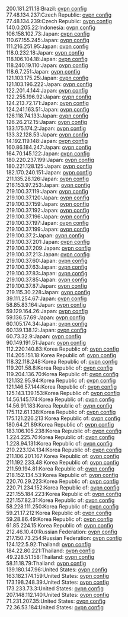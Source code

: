 200.181.211.18:Brazil: [ovpn config](vpn/200_181_211_18.ovpn)  
77.48.134.237:Czech Republic: [ovpn config](vpn/77_48_134_237.ovpn)  
77.48.134.239:Czech Republic: [ovpn config](vpn/77_48_134_239.ovpn)  
140.0.205.22:Indonesia: [ovpn config](vpn/140_0_205_22.ovpn)  
106.158.102.73:Japan: [ovpn config](vpn/106_158_102_73.ovpn)  
110.67.155.245:Japan: [ovpn config](vpn/110_67_155_245.ovpn)  
111.216.251.95:Japan: [ovpn config](vpn/111_216_251_95.ovpn)  
118.0.232.18:Japan: [ovpn config](vpn/118_0_232_18.ovpn)  
118.106.104.18:Japan: [ovpn config](vpn/118_106_104_18.ovpn)  
118.240.19.110:Japan: [ovpn config](vpn/118_240_19_110.ovpn)  
118.6.7.251:Japan: [ovpn config](vpn/118_6_7_251.ovpn)  
121.103.175.25:Japan: [ovpn config](vpn/121_103_175_25.ovpn)  
121.103.196.222:Japan: [ovpn config](vpn/121_103_196_222.ovpn)  
122.201.4.144:Japan: [ovpn config](vpn/122_201_4_144.ovpn)  
122.255.196.92:Japan: [ovpn config](vpn/122_255_196_92.ovpn)  
124.213.72.171:Japan: [ovpn config](vpn/124_213_72_171.ovpn)  
124.241.163.51:Japan: [ovpn config](vpn/124_241_163_51.ovpn)  
126.118.74.133:Japan: [ovpn config](vpn/126_118_74_133.ovpn)  
126.26.212.15:Japan: [ovpn config](vpn/126_26_212_15.ovpn)  
133.175.174.2:Japan: [ovpn config](vpn/133_175_174_2.ovpn)  
133.32.128.53:Japan: [ovpn config](vpn/133_32_128_53.ovpn)  
14.192.119.148:Japan: [ovpn config](vpn/14_192_119_148.ovpn)  
160.86.184.247:Japan: [ovpn config](vpn/160_86_184_247.ovpn)  
164.70.145.122:Japan: [ovpn config](vpn/164_70_145_122.ovpn)  
180.220.237.199:Japan: [ovpn config](vpn/180_220_237_199.ovpn)  
180.221.128.125:Japan: [ovpn config](vpn/180_221_128_125.ovpn)  
182.170.240.151:Japan: [ovpn config](vpn/182_170_240_151.ovpn)  
211.135.28.126:Japan: [ovpn config](vpn/211_135_28_126.ovpn)  
216.153.97.253:Japan: [ovpn config](vpn/216_153_97_253.ovpn)  
219.100.37.119:Japan: [ovpn config](vpn/219_100_37_119.ovpn)  
219.100.37.120:Japan: [ovpn config](vpn/219_100_37_120.ovpn)  
219.100.37.159:Japan: [ovpn config](vpn/219_100_37_159.ovpn)  
219.100.37.192:Japan: [ovpn config](vpn/219_100_37_192.ovpn)  
219.100.37.196:Japan: [ovpn config](vpn/219_100_37_196.ovpn)  
219.100.37.197:Japan: [ovpn config](vpn/219_100_37_197.ovpn)  
219.100.37.199:Japan: [ovpn config](vpn/219_100_37_199.ovpn)  
219.100.37.2:Japan: [ovpn config](vpn/219_100_37_2.ovpn)  
219.100.37.201:Japan: [ovpn config](vpn/219_100_37_201.ovpn)  
219.100.37.209:Japan: [ovpn config](vpn/219_100_37_209.ovpn)  
219.100.37.213:Japan: [ovpn config](vpn/219_100_37_213.ovpn)  
219.100.37.60:Japan: [ovpn config](vpn/219_100_37_60.ovpn)  
219.100.37.63:Japan: [ovpn config](vpn/219_100_37_63.ovpn)  
219.100.37.83:Japan: [ovpn config](vpn/219_100_37_83.ovpn)  
219.100.37.85:Japan: [ovpn config](vpn/219_100_37_85.ovpn)  
219.100.37.87:Japan: [ovpn config](vpn/219_100_37_87.ovpn)  
219.115.30.228:Japan: [ovpn config](vpn/219_115_30_228.ovpn)  
39.111.254.67:Japan: [ovpn config](vpn/39_111_254_67.ovpn)  
58.85.83.164:Japan: [ovpn config](vpn/58_85_83_164.ovpn)  
59.129.164.26:Japan: [ovpn config](vpn/59_129_164_26.ovpn)  
59.136.57.69:Japan: [ovpn config](vpn/59_136_57_69.ovpn)  
60.105.174.34:Japan: [ovpn config](vpn/60_105_174_34.ovpn)  
60.139.138.12:Japan: [ovpn config](vpn/60_139_138_12.ovpn)  
60.73.32.9:Japan: [ovpn config](vpn/60_73_32_9.ovpn)  
90.149.191.51:Japan: [ovpn config](vpn/90_149_191_51.ovpn)  
112.220.140.83:Korea Republic of: [ovpn config](vpn/112_220_140_83.ovpn)  
114.205.151.18:Korea Republic of: [ovpn config](vpn/114_205_151_18.ovpn)  
118.32.118.248:Korea Republic of: [ovpn config](vpn/118_32_118_248.ovpn)  
119.201.58.8:Korea Republic of: [ovpn config](vpn/119_201_58_8.ovpn)  
119.204.136.70:Korea Republic of: [ovpn config](vpn/119_204_136_70.ovpn)  
121.132.95.94:Korea Republic of: [ovpn config](vpn/121_132_95_94.ovpn)  
121.146.57.144:Korea Republic of: [ovpn config](vpn/121_146_57_144.ovpn)  
125.143.139.153:Korea Republic of: [ovpn config](vpn/125_143_139_153.ovpn)  
14.56.145.174:Korea Republic of: [ovpn config](vpn/14_56_145_174.ovpn)  
14.56.91.183:Korea Republic of: [ovpn config](vpn/14_56_91_183.ovpn)  
175.112.61.138:Korea Republic of: [ovpn config](vpn/175_112_61_138.ovpn)  
175.121.226.213:Korea Republic of: [ovpn config](vpn/175_121_226_213.ovpn)  
180.64.21.89:Korea Republic of: [ovpn config](vpn/180_64_21_89.ovpn)  
183.106.105.238:Korea Republic of: [ovpn config](vpn/183_106_105_238.ovpn)  
1.224.225.70:Korea Republic of: [ovpn config](vpn/1_224_225_70.ovpn)  
1.228.94.131:Korea Republic of: [ovpn config](vpn/1_228_94_131.ovpn)  
210.223.124.134:Korea Republic of: [ovpn config](vpn/210_223_124_134.ovpn)  
211.106.201.167:Korea Republic of: [ovpn config](vpn/211_106_201_167.ovpn)  
211.192.233.48:Korea Republic of: [ovpn config](vpn/211_192_233_48.ovpn)  
211.59.194.81:Korea Republic of: [ovpn config](vpn/211_59_194_81.ovpn)  
218.152.134.53:Korea Republic of: [ovpn config](vpn/218_152_134_53.ovpn)  
220.70.29.223:Korea Republic of: [ovpn config](vpn/220_70_29_223.ovpn)  
220.71.234.152:Korea Republic of: [ovpn config](vpn/220_71_234_152.ovpn)  
221.155.184.223:Korea Republic of: [ovpn config](vpn/221_155_184_223.ovpn)  
221.157.82.31:Korea Republic of: [ovpn config](vpn/221_157_82_31.ovpn)  
58.228.111.250:Korea Republic of: [ovpn config](vpn/58_228_111_250.ovpn)  
59.21.17.212:Korea Republic of: [ovpn config](vpn/59_21_17_212.ovpn)  
59.28.86.49:Korea Republic of: [ovpn config](vpn/59_28_86_49.ovpn)  
61.85.224.15:Korea Republic of: [ovpn config](vpn/61_85_224_15.ovpn)  
212.46.10.40:Russian Federation: [ovpn config](vpn/212_46_10_40.ovpn)  
217.150.73.254:Russian Federation: [ovpn config](vpn/217_150_73_254.ovpn)  
124.122.5.92:Thailand: [ovpn config](vpn/124_122_5_92.ovpn)  
184.22.80.221:Thailand: [ovpn config](vpn/184_22_80_221.ovpn)  
49.228.51.158:Thailand: [ovpn config](vpn/49_228_51_158.ovpn)  
58.11.18.79:Thailand: [ovpn config](vpn/58_11_18_79.ovpn)  
139.180.147.96:United States: [ovpn config](vpn/139_180_147_96.ovpn)  
163.182.174.159:United States: [ovpn config](vpn/163_182_174_159.ovpn)  
173.198.248.39:United States: [ovpn config](vpn/173_198_248_39.ovpn)  
173.233.73.3:United States: [ovpn config](vpn/173_233_73_3.ovpn)  
207.148.112.140:United States: [ovpn config](vpn/207_148_112_140.ovpn)  
71.231.207.35:United States: [ovpn config](vpn/71_231_207_35.ovpn)  
72.36.53.184:United States: [ovpn config](vpn/72_36_53_184.ovpn)  
